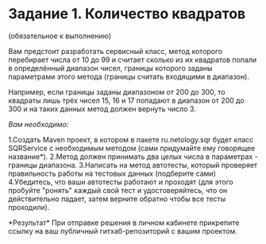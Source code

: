 # Задание 1. Количество квадратов 
<p>(обязательное к выполнению)
<p>Вам предстоит разработать сервисный класс, метод которого перебирает числа от 10 до 99 и считает сколько из их квадратов попали в определённый диапазон чисел, границы которого заданы параметрами этого метода (границы считать входящими в диапазон).

<p>Например, если границы заданы диапазоном от 200 до 300, то квадраты лишь трёх чисел 15, 16 и 17 попадают в диапазон от 200 до 300 и на таких данных метод должен вернуть число 3.

*Вам необходимо:*

1.Создать Maven проект, в котором в пакете ru.netology.sqr будет класс SQRService с необходимым методом (сами придумайте ему говорящее название*).
2.Метод должен принимать два целых числа в параметрах - границы диапазона.
3.Написать на метод автотесты, который проверяет правильность работы на тестовых данных (подберите сами)
4.Убедитесь, что ваши автотесты работают и проходят (для этого пробуйте "ронять" каждый свой тест и удостоверяйтесь, что он действительно падает, затем верните обратно чтобы все тесты проходили).
<p>
*Результат*
При отправке решения в личном кабинете прикрепите ссылку на ваш публичный гитхаб-репозиторий с вашим проектом.





